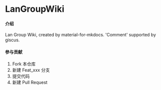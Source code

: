 # LanGroupWiki

#### 介绍
Lan Group Wiki, created by material-for-mkdocs.
'Comment' supported by giscus.


#### 参与贡献

1.  Fork 本仓库
2.  新建 Feat_xxx 分支
3.  提交代码
4.  新建 Pull Request
